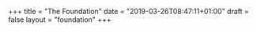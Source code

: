 +++
title = "The Foundation"
date = "2019-03-26T08:47:11+01:00"
draft = false
layout = "foundation"
+++

